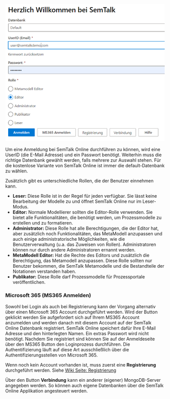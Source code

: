 
![SemTalk Login Bildschirm](./images/loginScreen.PNG)

Um eine Anmeldung bei SemTalk Online durchführen zu können, wird eine UserID (die E-Mail Adresse) und ein Passwort benötigt.
Weiterhin muss die richtige Datenbank gewählt werden, falls mehrere zur Auswahl stehen. Für die kostenlose Variante von SemTalk Online ist immer die default-Datenbank zu wählen.

Zusätzlich gibt es unterschiedliche Rollen, die der Benutzer einnehmen kann.
* **Leser:** Diese Rolle ist in der Regel für jeden verfügbar. Sie lässt keine Bearbeitung der Modelle zu und öffnet SemTalk Online nur im Leser-Modus.
* **Editor:** Normale Modellierer sollten die Editor-Rolle verwenden. Sie bietet alle Funktionalitäten, die benötigt werden, um Prozessmodelle zu erstellen und zu formatieren.
* **Administrator:** Diese Rolle hat alle Berechtigungen, die der Editor hat, aber zusätzlich noch Funktionalitäten, das MetaModell anzupassen und auch einige administratorische Möglichkeiten, wie die Benutzerverwaltung (u.a. das Zuweisen von Rollen). Administratoren können nur durch andere Administratoren ernannt werden.
* **MetaModell Editor:** Hat die Rechte des Editors und zusätzlich die Berechtigung, das Metamodell anzupassen. Diese Rolle sollten nur Benutzer bekommen, die SemTalk Metamodelle und die Bestandteile der Notationen verstanden haben.
* **Publikator:** Diese Rolle darf Prozessmodelle für Prozessportale veröffentlichen.

### Microsoft 365 (MS365 Anmelden)
Sowohl bei Login als auch bei Registrierung kann der Vorgang alternativ über einen Microsoft 365 Account durchgeführt werden. Wird der Button geklickt werden Sie aufgefordert sich auf Ihrem MS365 Account anzumelden und werden danach mit diesem Account auf der SemTalk Online Datenbank registriert. SemTalk Online speichert dafür Ihre E-Mail Adresse und den hinterlegten Namen. Ein extras Passwort wird nicht benötigt.
Nachdem Sie registriert sind können Sie auf der Anmeldeseite über den MS365 Button den Loginprozess durchführen. Die Authentifizierung läuft auf diese Art ausschließlich über die Authentifizierungsstellen von Microsoft 365. 


Wenn noch kein Account vorhanden ist, muss zuerst eine **Registrierung** durchgeführt werden. Siehe [Wiki Seite: Registrierung](https://github.com/SemTalkOnline/SemTalkOnline_DE/wiki/SemTalk-Registrierung)

Über den Button **Verbindung** kann ein anderer (eigener) MongoDB-Server angegeben werden. So können auch eigene Datenbanken über die SemTalk Online Applikation angesteuert werden.





